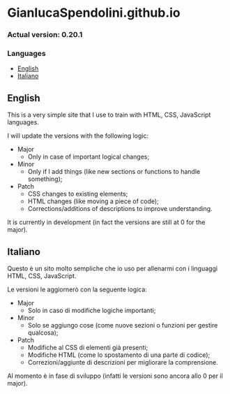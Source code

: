 # GianlucaSpendolini.github.io

### Actual version: 0.20.1

### Languages
- [English](#english)
- [Italiano](#italiano)


## English

This is a very simple site that I use to train with HTML, CSS, JavaScript languages.

I will update the versions with the following logic:
- Major
    - Only in case of important logical changes;
- Minor
    - Only if I add things (like new sections or functions to handle something);
- Patch
    - CSS changes to existing elements;
    - HTML changes (like moving a piece of code);
    - Corrections/additions of descriptions to improve understanding.

It is currently in development (in fact the versions are still at 0 for the major).


## Italiano

Questo è un sito molto sempliche che io uso per allenarmi con i linguaggi HTML, CSS, JavaScript.

Le versioni le aggiornerò con la seguente logica:
- Major
    - Solo in caso di modifiche logiche importanti;
- Minor
    - Solo se aggiungo cose (come nuove sezioni o funzioni per gestire qualcosa);
- Patch
    - Modifiche al CSS di elementi già presenti;
    - Modifiche HTML (come lo spostamento di una parte di codice);
    - Correzioni/aggiunte di descrizioni per migliorare la comprensione.

Al momento è in fase di sviluppo (infatti le versioni sono ancora allo 0 per il major).